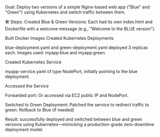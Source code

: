 Goal:
Deploy two versions of a simple Nginx-based web app ("Blue" and "Green") using Kubernetes and switch traffic between them.

🛠️ Steps:
Created Blue & Green Versions:
Each had its own index.html and Dockerfile with a welcome message (e.g., "Welcome to the BLUE version").

Built Docker Images
Created Kubernetes Deployments

blue-deployment.yaml and green-deployment.yaml deployed 3 replicas each.
Images used: myapp:blue and myapp:green.

Created Kubernetes Service

myapp-service.yaml of type NodePort, initially pointing to the blue deployment.

Accessed the Service

Forwarded port:
Or accessed via EC2 public IP and NodePort.

Switched to Green Deployment:
Patched the service to redirect traffic to green:
Rollback to Blue (if needed)

Result:
successfully deployed and switched between blue and green versions using Kubernetes—mimicking a production-grade zero-downtime deployment model.
